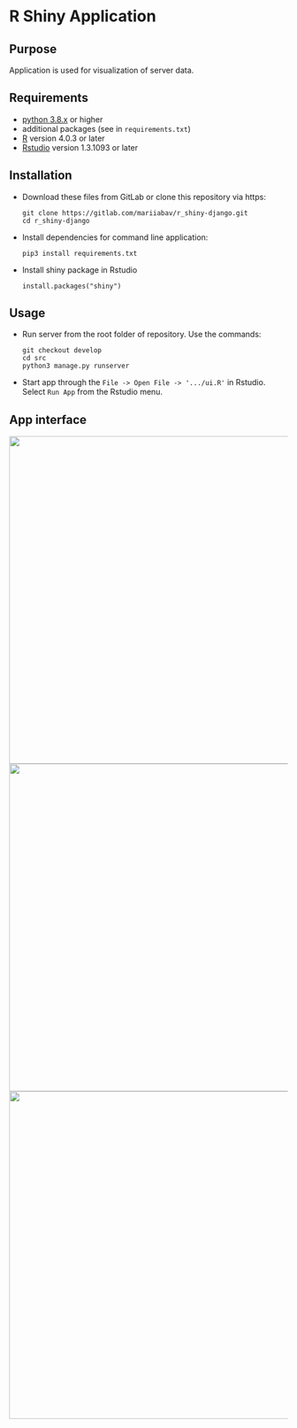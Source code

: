 # R Shiny Application
## Purpose
Application is used for visualization of server data.
## Requirements
- [python 3.8.x](https://www.python.org/downloads/) or higher 
- additional packages (see in `requirements.txt`) 
- [R](https://cran.r-project.org/) version 4.0.3 or later
- [Rstudio](https://www.rstudio.com/products/rstudio/download/) version 1.3.1093 or later
## Installation
- Download these files from GitLab or clone this repository via https:
    ```
    git clone https://gitlab.com/mariiabav/r_shiny-django.git
    cd r_shiny-django
    ```
- Install dependencies for command line application:
   ```
   pip3 install requirements.txt
   ```
- Install shiny package in Rstudio
  ```
  install.packages("shiny")
  ```

## Usage
- Run server from the root folder of repository. Use the commands:
   ```
   git checkout develop
   cd src
   python3 manage.py runserver
   ```
- Start app through the `File -> Open File -> '.../ui.R'` in Rstudio. Select `Run App` from the Rstudio menu.
 
## App interface

<img src="https://sun9-37.userapi.com/impf/m2EXaxLh8HBpnbOI9hjoI9BlWYmqgu1EEvtfMQ/WRROcqTzqG4.jpg?size=898x454&quality=96&proxy=1&sign=fe35bba6dc2eeec44d89bcf3e9d76fe0"  width="650" height="592">

<img src="https://sun9-3.userapi.com/impf/OHyKJI5Yl5bAaPHTEEs5SUoxsrvQvCfWu_CaLA/5Z_WJfNZslU.jpg?size=896x449&quality=96&proxy=1&sign=7c1284c959998d117b50a69d0ddaad34"  width="700" height="592">

<img src="https://sun9-14.userapi.com/impf/guM1-MeZh3OcpYYNCgS1GMOr3qP9PN-JBcZOzQ/CKmEQLbfRq0.jpg?size=899x452&quality=96&proxy=1&sign=3973d0de9087301c8f183b32fa50bdd1"  width="850" height="592">



